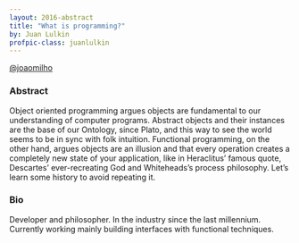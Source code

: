```yaml
---
layout: 2016-abstract
title: "What is programming?"
by: Juan Lulkin
profpic-class: juanlulkin
---
```


[@joaomilho](https://twitter.com/joaomilho)

### Abstract

Object oriented programming argues objects are fundamental to our understanding
of computer programs. Abstract objects and their instances are the base of our
Ontology, since Plato, and this way to see the world seems to be in sync with
folk intuition. Functional programming, on the other hand, argues objects are an
illusion and that every operation creates a completely new state of your
application, like in Heraclitus’ famous quote, Descartes’ ever-recreating God
and Whiteheads’s process philosophy. Let’s learn some history to avoid repeating
it.

### Bio

Developer and philosopher. In the industry since the last millennium. Currently
working mainly building interfaces with functional techniques.